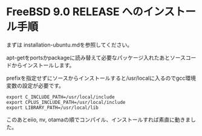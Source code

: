 # FreeBSD 9.0 RELEASE へのインストール手順

まずは installation-ubuntu.mdを参照してください。

apt-getをportsかpackageに読み替えて必要なパッケージ入れたあとソースコードからインストールします。

prefixを指定せずにソースからインストールすると/usr/localに入るのでgcc環境変数の設定が必要です。

    export C_INCLUDE_PATH=/usr/local/include
    export CPLUS_INCLUDE_PATH=/usr/local/include
    export LIBRARY_PATH=/usr/local/lib

このあとeiio, nv, otamaの順でコンパイル、インストールすれば素直に動きました。
